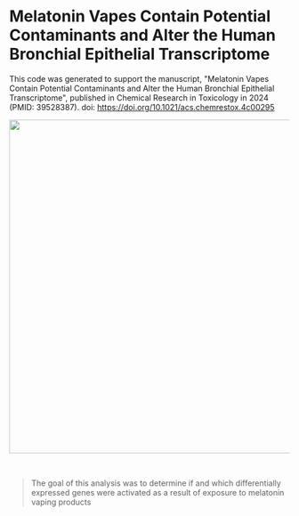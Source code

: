 # Melatonin Vapes Contain Potential Contaminants and Alter the Human Bronchial Epithelial Transcriptome

This code was generated to support the manuscript, "Melatonin Vapes Contain Potential Contaminants and Alter the Human Bronchial Epithelial Transcriptome", published in Chemical Research in Toxicology in 2024 (PMID: 39528387). doi: https://doi.org/10.1021/acs.chemrestox.4c00295

<p align="center">
<img src = 'https://github.com/user-attachments/assets/75d29d53-64f5-4bf1-9153-1c7f6638b293' width = '600'>
</p>


<br>

> The goal of this analysis was to determine if and which differentially expressed genes were activated as a result of exposure to melatonin vaping products
